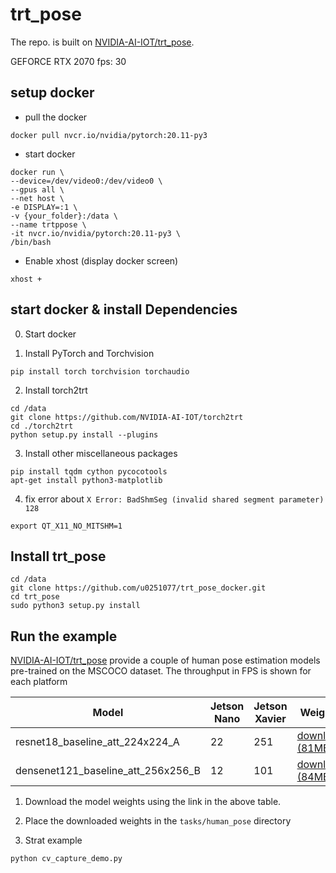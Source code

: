 # trt_pose

The repo. is built on [NVIDIA-AI-IOT/trt_pose](https://github.com/NVIDIA-AI-IOT/trt_pose).


GEFORCE RTX 2070
fps: 30

## setup docker


- pull the docker

```
docker pull nvcr.io/nvidia/pytorch:20.11-py3
```

- start docker 
```
docker run \
--device=/dev/video0:/dev/video0 \
--gpus all \
--net host \
-e DISPLAY=:1 \
-v {your_folder}:/data \
--name trtppose \
-it nvcr.io/nvidia/pytorch:20.11-py3 \
/bin/bash
```
- Enable xhost (display docker screen)
```
xhost +
```
## start docker & install Dependencies
0. Start docker 

1. Install PyTorch and Torchvision
```
pip install torch torchvision torchaudio
```
2. Install torch2trt
```
cd /data
git clone https://github.com/NVIDIA-AI-IOT/torch2trt
cd ./torch2trt
python setup.py install --plugins
```

3. Install other miscellaneous packages
```
pip install tqdm cython pycocotools
apt-get install python3-matplotlib
```
4. fix error about `X Error: BadShmSeg (invalid shared segment parameter) 128`
```
export QT_X11_NO_MITSHM=1
```
## Install trt_pose
```
cd /data
git clone https://github.com/u0251077/trt_pose_docker.git
cd trt_pose
sudo python3 setup.py install
```
## Run the example
[NVIDIA-AI-IOT/trt_pose](https://github.com/NVIDIA-AI-IOT/trt_pose) provide a couple of human pose estimation models pre-trained on the MSCOCO dataset. The throughput in FPS is shown for each platform

| Model | Jetson Nano | Jetson Xavier | Weights |
|-------|-------------|---------------|---------|
| resnet18_baseline_att_224x224_A | 22 | 251 | [download (81MB)](https://drive.google.com/open?id=1XYDdCUdiF2xxx4rznmLb62SdOUZuoNbd) |
| densenet121_baseline_att_256x256_B | 12 | 101 | [download (84MB)](https://drive.google.com/open?id=13FkJkx7evQ1WwP54UmdiDXWyFMY1OxDU) |

1. Download the model weights using the link in the above table.

2. Place the downloaded weights in the `tasks/human_pose` directory

3. Strat example 
```
python cv_capture_demo.py
```
